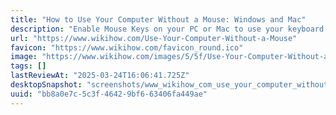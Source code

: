 ```yaml
---
title: "How to Use Your Computer Without a Mouse: Windows and Mac"
description: "Enable Mouse Keys on your PC or Mac to use your keyboard like a mouse This wikiHow teaches you how to navigate your computer without using a mouse. You can easily move the cursor, click, and more by using the \"Mouse Keys\" feature on most..."
url: "https://www.wikihow.com/Use-Your-Computer-Without-a-Mouse"
favicon: "https://www.wikihow.com/favicon_round.ico"
image: "https://www.wikihow.com/images/5/5f/Use-Your-Computer-Without-a-Mouse-Step-21.jpg"
tags: []
lastReviewAt: "2025-03-24T16:06:41.725Z"
desktopSnapshot: "screenshots/www_wikihow_com_use_your_computer_without_a_mouse.png"
uuid: "bb8a0e7c-5c3f-4642-9bf6-63406fa449ae"
---
```

